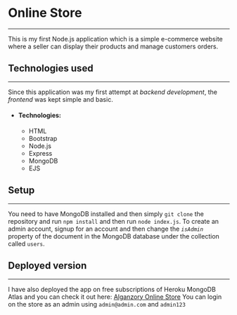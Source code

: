 # Online Store
---
This is my first Node.js application which is a simple e-commerce website where a seller can display their products and manage customers orders.

## Technologies used
---
Since this application was my first attempt at _backend development_, the _frontend_ was kept simple and basic.
- #### Technologies:
   - HTML
   - Bootstrap
    - Node.js
    - Express
    - MongoDB
    - EJS

## Setup
---
You need to have MongoDB installed and then simply `git clone` the repository and run `npm install` and then run `node index.js`.
To create an admin account, signup for an account and then change the _`isAdmin`_ property of the document in the MongoDB database under the collection called `users`.

## Deployed version
---
I have also deployed the app on free subscriptions of Heroku MongoDB Atlas and you can check it out here: [Alganzory Online Store](https://alganzory-online-store.herokuapp.com/)
You can login on the store as an admin using `admin@admin.com` and `admin123` 
